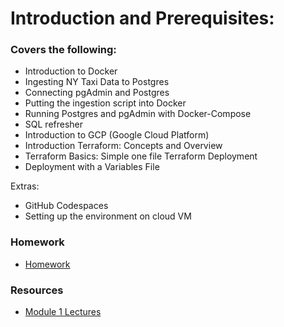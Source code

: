 # Introduction and Prerequisites:

### Covers the following:

- Introduction to Docker
- Ingesting NY Taxi Data to Postgres
- Connecting pgAdmin and Postgres
- Putting the ingestion script into Docker
- Running Postgres and pgAdmin with Docker-Compose
- SQL refresher
- Introduction to GCP (Google Cloud Platform)
- Introduction Terraform: Concepts and Overview
- Terraform Basics: Simple one file Terraform Deployment
- Deployment with a Variables File


Extras:
- GitHub Codespaces
- Setting up the environment on cloud VM

### Homework
- [Homework](https://github.com/DataTalksClub/data-engineering-zoomcamp/blob/main/cohorts/2024/01-docker-terraform/homework.md)

### Resources
- [Module 1 Lectures](https://dezoomcamp.streamlit.app/Module%201%20Introduction%20&%20Prerequisites)
